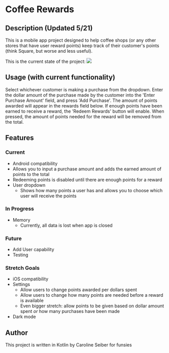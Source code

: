 # Coffee Rewards

## Description (Updated 5/21)
  This is a mobile app project designed to help coffee shops (or any other stores that have user reward points) keep track of their customer's points (think Square, but worse and less useful).
  
  This is the current state of the project:
  ![](https://user-images.githubusercontent.com/35345068/119201315-a3a21c80-ba5c-11eb-9bff-a568288ad244.png)
  
## Usage (with current functionality)
  Select whichever customer is making a purchase from the dropdown. Enter the dollar amount of the purchase made by the customer into the 'Enter Purchase Amount' field, and press 'Add Purchase'. The amount of points awarded will appear in the rewards field below. If enough points have been earned to receive a reward, the 'Redeem Rewards' button will enable. When pressed, the amount of points needed for the reward will be removed from the total.
  
## Features
### Current
* Android compatibility
* Allows you to input a purchase amount and adds the earned amount of points to the total
* Redeeming points is disabled until there are enough points for a reward
* User dropdown
  * Shows how many points a user has and allows you to choose which user will receive the points

### In Progress
* Memory
  * Currently, all data is lost when app is closed
  
### Future
* Add User capability
 * Testing

### Stretch Goals
* iOS compatibility
* Settings
  * Allow users to change points awarded per dollars spent
  * Allow users to change how many points are needed before a reward is available
  * Even bigger stretch: allow points to be given based on dollar amount spent *or* how many purchases have been made
* Dark mode


## Author
  This project is written in Kotlin by Caroline Seiber for funsies
